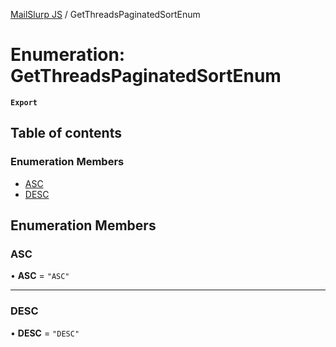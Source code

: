[MailSlurp JS](../README.md) / GetThreadsPaginatedSortEnum

# Enumeration: GetThreadsPaginatedSortEnum

**`Export`**

## Table of contents

### Enumeration Members

- [ASC](GetThreadsPaginatedSortEnum.md#asc)
- [DESC](GetThreadsPaginatedSortEnum.md#desc)

## Enumeration Members

### ASC

• **ASC** = ``"ASC"``

___

### DESC

• **DESC** = ``"DESC"``
